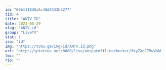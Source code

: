 ```yaml
---
id: "60b111845a5c48d4533b6277"
tid: 4
title: "ANTV ID"
date: 2021-05-29
slug: "ANTV.id"
group: "LiveTV"
stat: 1
iso: "id"
img: "https://tvmu.ga/img/id/ANTV.id.png"
uri: "http://iptvtree.net:8080/live/outputofflinechecker/9kyZXqC7MwVbkMnJmf/165072.m3u8"
twc: ""
rio: ""
---
```

